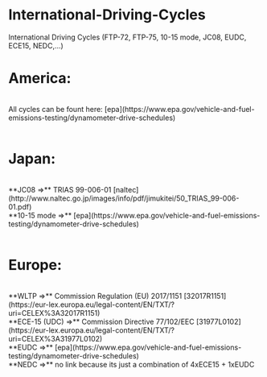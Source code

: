 # International-Driving-Cycles
International Driving Cycles (FTP-72, FTP-75, 10-15 mode, JC08, EUDC, ECE15, NEDC,...)


# America:
<br>
All cycles can be fount here: [epa](https://www.epa.gov/vehicle-and-fuel-emissions-testing/dynamometer-drive-schedules)
<br>
<br>

# Japan:
<br>
**JC08  =>**  TRIAS 99-006-01 [naltec](http://www.naltec.go.jp/images/info/pdf/jimukitei/50_TRIAS_99-006-01.pdf)
<br>
**10-15 mode  =>**  [epa](https://www.epa.gov/vehicle-and-fuel-emissions-testing/dynamometer-drive-schedules)
<br>
<br>

# Europe:
<br>
**WLTP  =>**  Commission Regulation (EU) 2017/1151 [32017R1151](https://eur-lex.europa.eu/legal-content/EN/TXT/?uri=CELEX%3A32017R1151)
<br>
**ECE-15 (UDC)  =>**  Commission Directive 77/102/EEC [31977L0102](https://eur-lex.europa.eu/legal-content/EN/TXT/?uri=CELEX%3A31977L0102)
<br>
**EUDC  =>**  [epa](https://www.epa.gov/vehicle-and-fuel-emissions-testing/dynamometer-drive-schedules)
<br>
**NEDC  =>**  no link because its just a combination of 4xECE15 + 1xEUDC

